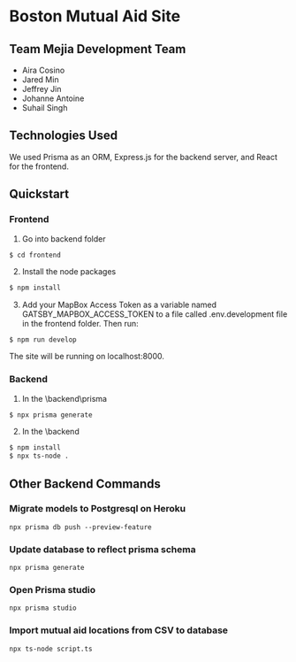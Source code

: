 # Boston Mutual Aid Site

## Team Mejia Development Team

* Aira Cosino
* Jared Min
* Jeffrey Jin
* Johanne Antoine
* Suhail Singh


## Technologies Used  
We used Prisma as an ORM, Express.js for the backend server, and React for the frontend.

## Quickstart

### Frontend
1. Go into backend folder
```bash
$ cd frontend
```
2. Install the node packages
```bash
$ npm install
```
3. Add your MapBox Access Token as a variable named GATSBY_MAPBOX_ACCESS_TOKEN to a file called .env.development file in the frontend folder. Then run: 
```
$ npm run develop
```
The site will be running on localhost:8000. 

### Backend
1. In the \backend\prisma
```bash
$ npx prisma generate
```
2. In the \backend
```bash
$ npm install
$ npx ts-node .
```
## Other Backend Commands
### Migrate models to Postgresql on Heroku
`npx prisma db push --preview-feature`
### Update database to reflect prisma schema
`npx prisma generate`
### Open Prisma studio
`npx prisma studio`
### Import mutual aid locations from CSV to database
`npx ts-node script.ts`


